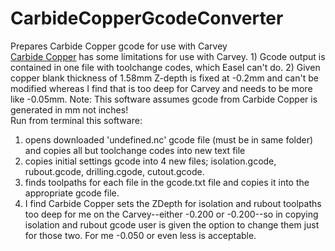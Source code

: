 # CarbideCopperGcodeConverter
Prepares Carbide Copper gcode for use with Carvey<br />
<a href="http://copper.carbide3d.com/">Carbide Copper</a> has some limitations for use with Carvey. 1) Gcode output is contained in one file with toolchange codes, which Easel can't do. 2) Given copper blank thickness of 1.58mm Z-depth is fixed at -0.2mm and can't be modified whereas I find that is too deep for Carvey and needs to be more like -0.05mm. Note: This software assumes gcode from Carbide Copper is generated in mm not inches!<br />
Run from terminal this software:
1) opens downloaded 'undefined.nc' gcode file (must be in same folder) and copies all but toolchange codes into new text file
2) copies initial settings gcode into 4 new files; isolation.gcode, rubout.gcode, drilling.cgode, cutout.gcode.
3) finds toolpaths for each file in the gcode.txt file and copies it into the appropriate gcode file.
4) I find Carbide Copper sets the ZDepth for isolation and rubout toolpaths too deep for me on the Carvey--either -0.200 or -0.200--so in copying isolation and rubout gcode user is given the option to change them just for those two. For me -0.050 or even less is acceptable.
